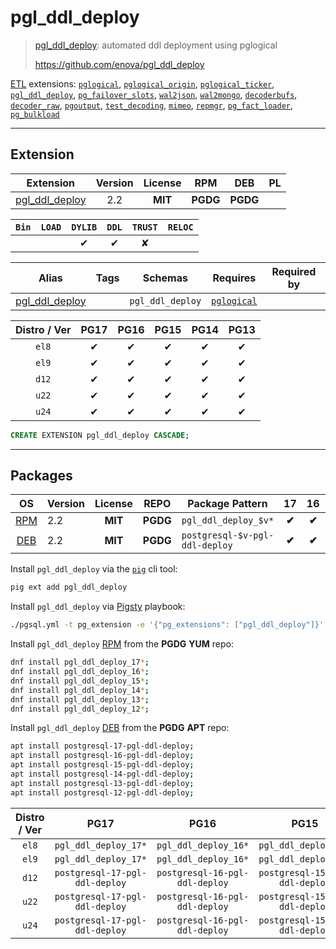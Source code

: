 # pgl_ddl_deploy


> [pgl_ddl_deploy](https://github.com/enova/pgl_ddl_deploy): automated ddl deployment using pglogical
>
> https://github.com/enova/pgl_ddl_deploy





[ETL](/etl) extensions: [`pglogical`](/pglogical), [`pglogical_origin`](/pglogical_origin), [`pglogical_ticker`](/pglogical_ticker), [`pgl_ddl_deploy`](/pgl_ddl_deploy), [`pg_failover_slots`](/pg_failover_slots), [`wal2json`](/wal2json), [`wal2mongo`](/wal2mongo), [`decoderbufs`](/decoderbufs), [`decoder_raw`](/decoder_raw), [`pgoutput`](/pgoutput), [`test_decoding`](/test_decoding), [`mimeo`](/mimeo), [`repmgr`](/repmgr), [`pg_fact_loader`](/pg_fact_loader), [`pg_bulkload`](/pg_bulkload)


-------
## Extension


| Extension | Version | License | RPM | DEB | PL |
|-----------|:-------:|:-------:|:---:|:---:|:--:|
| [pgl_ddl_deploy](https://github.com/enova/pgl_ddl_deploy) | 2.2 | **<span class="tcblue">MIT</span>** | **<span class="tccyan">PGDG</span>** | **<span class="tccyan">PGDG</span>** |  |



| `Bin` | `LOAD` | `DYLIB` | `DDL` | `TRUST` | `RELOC` |
|:-----:|:------:|:-------:|:-----:|:-------:|:-------:|
|  |  | <span class="tcblue">✔</span> | <span class="tcblue">✔</span> | <span class="tcwarn">✘</span> |  |



| Alias | Tags | Schemas | Requires | Required by |
|-------|------|---------|----------|-------------|
| [pgl_ddl_deploy](/pgl_ddl_deploy) |  | `pgl_ddl_deploy` | [`pglogical`](pglogical) |  |



| Distro / Ver | PG17 | PG16 | PG15 | PG14 | PG13 |
|:------------:|:----:|:----:|:----:|:----:|:----:|
| `el8` | <span class="tcblue">✔</span> | <span class="tcblue">✔</span> | <span class="tcblue">✔</span> | <span class="tcblue">✔</span> | <span class="tcblue">✔</span> |
| `el9` | <span class="tcblue">✔</span> | <span class="tcblue">✔</span> | <span class="tcblue">✔</span> | <span class="tcblue">✔</span> | <span class="tcblue">✔</span> |
| `d12` | <span class="tcblue">✔</span> | <span class="tcblue">✔</span> | <span class="tcblue">✔</span> | <span class="tcblue">✔</span> | <span class="tcblue">✔</span> |
| `u22` | <span class="tcblue">✔</span> | <span class="tcblue">✔</span> | <span class="tcblue">✔</span> | <span class="tcblue">✔</span> | <span class="tcblue">✔</span> |
| `u24` | <span class="tcblue">✔</span> | <span class="tcblue">✔</span> | <span class="tcblue">✔</span> | <span class="tcblue">✔</span> | <span class="tcblue">✔</span> |





```sql
CREATE EXTENSION pgl_ddl_deploy CASCADE;
```

-----------


## Packages


| OS | Version | License | REPO | Package Pattern | 17 | 16 | 15 | 14 | 13 | Dependency |
|:--:|---------|:-------:|:----:|-----------------|:--:|:--:|:--:|:--:|:--:|------------|
| [RPM](/rpm) | 2.2 | **<span class="tcblue">MIT</span>** | **<span class="tccyan">PGDG</span>** | `pgl_ddl_deploy_$v*` | **<span class="tccyan">✔</span>** | **<span class="tccyan">✔</span>** | **<span class="tccyan">✔</span>** | **<span class="tccyan">✔</span>** | **<span class="tccyan">✔</span>** | `pglogical_$v` |
| [DEB](/deb) | 2.2 | **<span class="tcblue">MIT</span>** | **<span class="tccyan">PGDG</span>** | `postgresql-$v-pgl-ddl-deploy` | **<span class="tccyan">✔</span>** | **<span class="tccyan">✔</span>** | **<span class="tccyan">✔</span>** | **<span class="tccyan">✔</span>** | **<span class="tccyan">✔</span>** | `postgresql-$v-pglogical` |



Install `pgl_ddl_deploy` via the [`pig`](https://github.com/pgsty/pig) cli tool:

```bash
pig ext add pgl_ddl_deploy
```


Install `pgl_ddl_deploy` via [Pigsty](https://pigsty.io/docs/pgext/usage/install/) playbook:

```bash
./pgsql.yml -t pg_extension -e '{"pg_extensions": ["pgl_ddl_deploy"]}'
```


Install `pgl_ddl_deploy` [RPM](/rpm) from the **<span class="tccyan">PGDG</span>** **YUM** repo:

```bash
dnf install pgl_ddl_deploy_17*;
dnf install pgl_ddl_deploy_16*;
dnf install pgl_ddl_deploy_15*;
dnf install pgl_ddl_deploy_14*;
dnf install pgl_ddl_deploy_13*;
dnf install pgl_ddl_deploy_12*;
```


Install `pgl_ddl_deploy` [DEB](/deb) from the **<span class="tccyan">PGDG</span>** **APT** repo:

```bash
apt install postgresql-17-pgl-ddl-deploy;
apt install postgresql-16-pgl-ddl-deploy;
apt install postgresql-15-pgl-ddl-deploy;
apt install postgresql-14-pgl-ddl-deploy;
apt install postgresql-13-pgl-ddl-deploy;
apt install postgresql-12-pgl-ddl-deploy;
```




| Distro / Ver | PG17 | PG16 | PG15 | PG14 | PG13 |
|:------------:|:----:|:----:|:----:|:----:|:----:|
| `el8` | `pgl_ddl_deploy_17*` | `pgl_ddl_deploy_16*` | `pgl_ddl_deploy_15*` | `pgl_ddl_deploy_14*` | `pgl_ddl_deploy_13*` |
| `el9` | `pgl_ddl_deploy_17*` | `pgl_ddl_deploy_16*` | `pgl_ddl_deploy_15*` | `pgl_ddl_deploy_14*` | `pgl_ddl_deploy_13*` |
| `d12` | `postgresql-17-pgl-ddl-deploy` | `postgresql-16-pgl-ddl-deploy` | `postgresql-15-pgl-ddl-deploy` | `postgresql-14-pgl-ddl-deploy` | `postgresql-13-pgl-ddl-deploy` |
| `u22` | `postgresql-17-pgl-ddl-deploy` | `postgresql-16-pgl-ddl-deploy` | `postgresql-15-pgl-ddl-deploy` | `postgresql-14-pgl-ddl-deploy` | `postgresql-13-pgl-ddl-deploy` |
| `u24` | `postgresql-17-pgl-ddl-deploy` | `postgresql-16-pgl-ddl-deploy` | `postgresql-15-pgl-ddl-deploy` | `postgresql-14-pgl-ddl-deploy` | `postgresql-13-pgl-ddl-deploy` |





